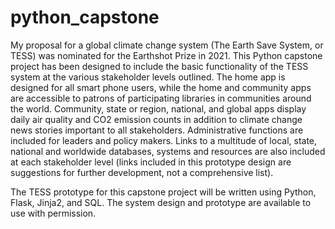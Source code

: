 # python_capstone
My proposal for a global climate change system (The Earth Save System, or TESS) was nominated for the Earthshot Prize in 2021. This Python capstone project has been designed to include the basic functionality of the TESS system at the various stakeholder levels outlined. The home app is designed for all smart phone users, while the home and community apps are accessible to patrons of participating libraries in communities around the world. Community, state or region, national, and global apps display daily air quality and CO2 emission counts in addition to climate change news stories important to all stakeholders. Administrative functions are included for leaders and policy makers. Links to a multitude of local, state, national and worldwide databases, systems and resources are also included at each stakeholder level (links included in this prototype design are suggestions for further development, not a comprehensive list).

The TESS prototype for this capstone project will be written using Python, Flask, Jinja2, and SQL. The system design and prototype are available to use with permission.
